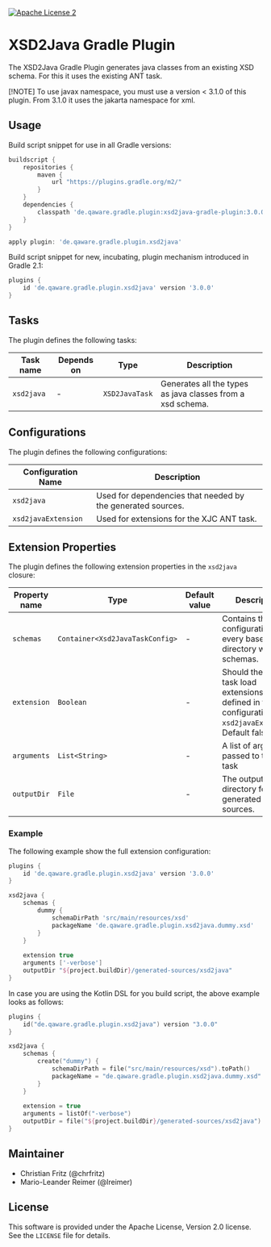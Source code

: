 [![Apache License 2](http://img.shields.io/badge/license-ASF2-blue.svg)](https://github.com/qaware/xsd2java-gradle-plugin/blob/master/LICENSE)

# XSD2Java Gradle Plugin

The XSD2Java Gradle Plugin generates java classes from an existing XSD schema. For this it uses the existing ANT task.

[!NOTE]
To use javax namespace, you must use a version < 3.1.0 of this plugin. From 3.1.0 it uses the jakarta namespace for xml.

## Usage

Build script snippet for use in all Gradle versions:
```groovy
buildscript {
    repositories {
        maven {
            url "https://plugins.gradle.org/m2/"
        }
    }
    dependencies {
        classpath 'de.qaware.gradle.plugin:xsd2java-gradle-plugin:3.0.0'
    }
}

apply plugin: 'de.qaware.gradle.plugin.xsd2java'
```

Build script snippet for new, incubating, plugin mechanism introduced in Gradle 2.1:
```groovy
plugins {
    id 'de.qaware.gradle.plugin.xsd2java' version '3.0.0'
}
```
## Tasks

The plugin defines the following tasks:

Task name | Depends on | Type | Description
--------- | ---------- | ---- | ---
`xsd2java`| -          | `XSD2JavaTask` | Generates all the types as java classes from a xsd schema.

## Configurations

The plugin defines the following configurations:

Configuration Name  | Description
------------------- | ---
`xsd2java`          | Used for dependencies that needed by the generated sources.
`xsd2javaExtension` | Used for extensions for the XJC ANT task.

## Extension Properties

The plugin defines the following extension properties in the `xsd2java` closure:

Property name | Type   | Default value | Description
------------- | ------ | - | ---
`schemas`     | `Container<Xsd2JavaTaskConfig>` | - | Contains the configurations for every base directory with schemas.
`extension`   | `Boolean` | - | Should the ant task load extensions defined in the configuration `xsd2javaExtension`. Default false
`arguments`   | `List<String>` | - | A list of arguments passed to the ant task
`outputDir`   | `File` | - | The output directory for the generated sources.

### Example

The following example show the full extension configuration:
```groovy
plugins {
    id 'de.qaware.gradle.plugin.xsd2java' version '3.0.0'
}

xsd2java {
    schemas {
        dummy {
            schemaDirPath 'src/main/resources/xsd'
            packageName 'de.qaware.gradle.plugin.xsd2java.dummy.xsd'
        }
    }
    
    extension true
    arguments ['-verbose']
    outputDir "${project.buildDir}/generated-sources/xsd2java"
}
```

In case you are using the Kotlin DSL for you build script, the above example looks as follows:

```kotlin
plugins {
    id("de.qaware.gradle.plugin.xsd2java") version "3.0.0"
}

xsd2java {
    schemas {
        create("dummy") {
            schemaDirPath = file("src/main/resources/xsd").toPath()
            packageName = "de.qaware.gradle.plugin.xsd2java.dummy.xsd"
        }
    }
    
    extension = true
    arguments = listOf("-verbose")
    outputDir = file("${project.buildDir}/generated-sources/xsd2java")
}
```

## Maintainer

- Christian Fritz (@chrfritz)
- Mario-Leander Reimer (@lreimer)

## License

This software is provided under the Apache License, Version 2.0 license. See the `LICENSE` file for details.
